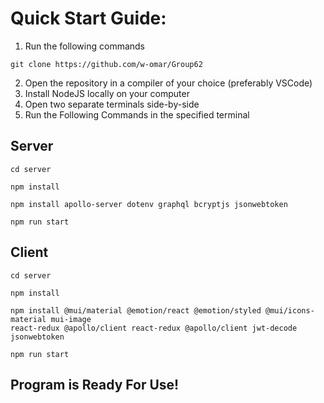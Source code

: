 
# Quick Start Guide:
1. Run the following commands

`git clone https://github.com/w-omar/Group62`

2. Open the repository in a compiler of your choice (preferably VSCode)
3. Install NodeJS locally on your computer
4. Open two separate terminals side-by-side
5.	Run the Following Commands in the specified terminal


## Server
    cd server
    
    npm install
    
    npm install apollo-server dotenv graphql bcryptjs jsonwebtoken
    
    npm run start

## Client
    cd server
    
    npm install

    npm install @mui/material @emotion/react @emotion/styled @mui/icons-material mui-image
    react-redux @apollo/client react-redux @apollo/client jwt-decode jsonwebtoken

    npm run start
 
## Program is Ready For Use!

